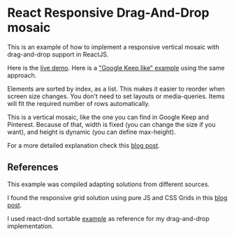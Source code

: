 # React Responsive Drag-And-Drop mosaic

This is an example of how to implement a responsive vertical mosaic with drag-and-drop support in ReactJS.

Here is the [live demo](https://viniciusgerevini.github.io/react-responsive-mosaic/).
Here is a ["Google Keep like" example](https://viniciusgerevini.github.io/my-keep/) using the same approach.

Elements are sorted by index, as a list. This makes it easier to reorder when screen size changes. You don't need to set layouts or media-queries. Items will fit the required number of rows automatically.

This is a vertical mosaic, like the one you can find in Google Keep and Pinterest. Because of that, width is fixed (you can change the size if you want), and height is dynamic (you can define max-height).

For a more detailed explanation check this [blog post](https://thisisvini.com/responsive-mosaic-with-dnd-reactjs).

## References

This example was compiled adapting solutions from different sources.

I found the responsive grid solution using pure JS and CSS Grids in this [blog post](https://medium.com/@andybarefoot/a-masonry-style-layout-using-css-grid-8c663d355ebb).

I used react-dnd sortable [example](https://react-dnd.github.io/react-dnd/examples/sortable/simple) as reference for my drag-and-drop implementation.

